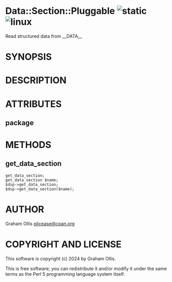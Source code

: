 # Data::Section::Pluggable ![static](https://github.com/uperl/Data-Section-Pluggable/workflows/static/badge.svg) ![linux](https://github.com/uperl/Data-Section-Pluggable/workflows/linux/badge.svg)

Read structured data from \_\_DATA\_\_

# SYNOPSIS

# DESCRIPTION

# ATTRIBUTES

## package

# METHODS

## get\_data\_section

```
get_data_section;
get_data_section $name;
$dsp->get_data_section;
$dsp->get_data_section($name);
```

# AUTHOR

Graham Ollis <plicease@cpan.org>

# COPYRIGHT AND LICENSE

This software is copyright (c) 2024 by Graham Ollis.

This is free software; you can redistribute it and/or modify it under
the same terms as the Perl 5 programming language system itself.
